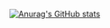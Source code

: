 [![Anurag's GitHub stats](https://github-readme-stats.vercel.app/api?username=itevie&theme=synthwave)](https://github.com/anuraghazra/github-readme-stats)
